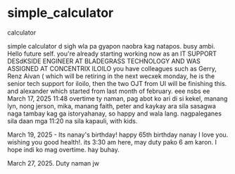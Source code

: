 # simple_calculator
calculator


simple calculator
d
sigh wla pa gyapon naobra kag natapos. busy ambi. 
Hello future self. you're already starting working now as an IT SUPPORT DESdKSIDE ENGINEER AT BLADEGRASS TECHNOLOGY AND WAS ASSIGNED AT CONCENTRIX ILOILO
you have colleagues such as Gerry, Renz Aivan ( which will be retiring in the next wecxek monday, he is the senior tech support for iloilo, then the two OJT from UI will be finishing this. and alexander which started from last month of february. eee
nsbs
 ee
March 17, 2025 11:48 overtime ty naman, pag abot ko ari di si kekel, manang lyn, nong jerson, mika, manang faith, peter and kaykay ara sila sasagwa naga tambay kag ga istoryahanay, so happy and wala lang. nagpaleganes sila daan mga 11:20 na sila kapauli, with kids.

March 19, 2025 - Its nanay's birthday! happy 65th birthday nanay I love you. wishing you good health!. its 3:30 am here, may duty pako 6 am karon. I hope indi ko mag overtime. hay buhay.


March 27, 2025. Duty naman
jw
